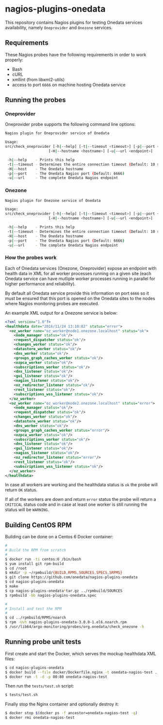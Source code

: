 
# nagios-plugins-onedata

This repository contains Nagios plugins for testing Onedata services availability, namely `Oneprovider` and `Onezone` services.

## Requirements
These Nagios probes have the following requirements in order to work properly:
- Bash
- cURL
- xmllint (from libxml2-utils)
- access to port `6666` on machine hosting Onedata service

## Running the probes

### Oneprovider
Oneprovider probe supports the following command line options:
```bash
Nagios plugin for Oneprovider service of Onedata

Usage:
src/check_oneprovider [-h|--help] [-t|--timeout <timeout>] [-p|--port <port>]
                    [-H|--hostname <hostname>] [-u|--url <endpoint>]

 -h|--help    - Prints this help
 -t|--timeout - Determines the entire connection timeout (Default: 10 seconds)
 -H|--host    - The Onedata hostname
 -p|--port    - The Onedata Nagios port (Default: 6666)
 -u|--url     - The complete Onedata Nagios endpoint
```

### Onezone
```bash
Nagios plugin for Onezone service of Onedata

Usage:
src/check_oneprovider [-h|--help] [-t|--timeout <timeout>] [-p|--port <port>]
                    [-H|--hostname <hostname>] [-u|--url <endpoint>]

 -h|--help    - Prints this help
 -t|--timeout - Determines the entire connection timeout (Default: 10 seconds)
 -H|--host    - The Onedata hostname
 -p|--port    - The Onedata Nagios port (Default: 6666)
 -u|--url     - The complete Onedata Nagios endpoint
```
### How the probes work
Each of Onedata services (Onezone, Oneprovider) expose an endpoint with health data in XML for all worker processes running on a given site (each Onedata service can have mutliple worker processes running in parallel for higher performance and reliability).

By default all Onedata service provide this information on port `6666` so it must be ensured that this port is opened on the Onedata sites to the nodes where Nagios monitoring probes are executed.

An example XML output for a Onezone service is below:
```xml
<?xml version="1.0"?>
<healthdata date="2016/11/24 13:10:02" status="error">
  <oz_worker name="oz_worker@node1.onezone.localhost" status="ok">
    <node_manager status="ok"/>
    <request_dispatcher status="ok"/>
    <changes_worker status="ok"/>
    <datastore_worker status="ok"/>
    <dns_worker status="ok"/>
    <groups_graph_caches_worker status="ok"/>
    <ozpca_worker status="ok"/>
    <subscriptions_worker status="ok"/>
    <dns_listener status="ok"/>
    <gui_listener status="ok"/>
    <nagios_listener status="ok"/>
    <oz_redirector_listener status="ok"/>
    <rest_listener status="ok"/>
    <subscriptions_wss_listener status="ok"/>
  </oz_worker>
  <oz_worker name="oz_worker@node2.onezone.localhost" status="error">
    <node_manager status="ok"/>
    <request_dispatcher status="ok"/>
    <changes_worker status="ok"/>
    <datastore_worker status="ok"/>
    <dns_worker status="ok"/>
    <groups_graph_caches_worker status="error"/>
    <ozpca_worker status="ok"/>
    <subscriptions_worker status="ok"/>
    <dns_listener status="ok"/>
    <gui_listener status="ok"/>
    <nagios_listener status="ok"/>
    <oz_redirector_listener status="error"/>
    <rest_listener status="ok"/>
    <subscriptions_wss_listener status="ok"/>
  </oz_worker>
</healthdata>
```

In case all workers are working and the healthdata status is `ok` the probe will return `OK` status.

If all of the workers are down and return `error` status the probe will return a `CRITICAL` status code and in case at least one worker is still running the status will be `WARNING`.


## Building CentOS RPM

Building can be done on a Centos 6 Docker container:
```bash
#
# Build the RPM from scratch 
#
$ docker run -ti centos:6 /bin/bash
$ yum install git rpm-build
$ cd /root
$ mkdir -p ~/rpmbuild/{BUILD,RPMS,SOURCES,SPECS,SRPMS}
$ git clone https://github.com/onedata/nagios-plugins-onedata
$ cd nagios-plugins-onedata
$ make
$ cp nagios-plugins-onedata*tar.gz ../rpmbuild/SOURCES
$ rpmbuild -bb nagios-plugins-onedata.spec

#
# Install and test the RPM
#
$ cd ../rpmbuild/RPMS/noarch
$ rpm -Uvh nagios-plugins-onedata-3.0.0-1.el6.noarch.rpm
$ /usr/lib64/argo-monitoring/probes/org.onedata/check_onezone -h
```

## Running probe unit tests

First create and start the Docker, which serves the mockup healthdata XML files:

```bash
$ cd nagios-plugins-onedata
$ docker build --file docker/Dockerfile.nginx -t onedata-nagios-test .
$ docker run -t -d -p 80:80 onedata-nagios-test
```

Then run the `tests/test.sh` script:
```bash
$ tests/test.sh
```

Finally stop the Nginx container and optionally destroy it:
```bash
$ docker stop $(docker ps -f ancestor=onedata-nagios-test -q)
$ docker rmi onedata-nagios-test
```


